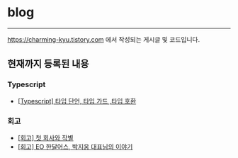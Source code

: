 # blog
---
https://charming-kyu.tistory.com 에서 작성되는 게시글 및 코드입니다.

현재까지 등록된 내용
--------------------
### Typescript
- [[Typescript] 타입 단언, 타입 가드 ,타입 호환](https://charming-kyu.tistory.com/29)
### 회고
- [[회고] 첫 회사와 작별](https://charming-kyu.tistory.com/27)
- [[회고] EO 한달어스, 박지웅 대표님의 이야기](https://charming-kyu.tistory.com/33)
